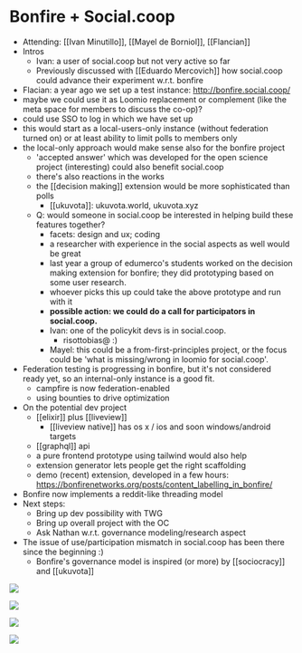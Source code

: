 # Bonfire + Social.coop
- Attending: [[Ivan Minutillo]], [[Mayel de Borniol]], [[Flancian]]
- Intros
    - Ivan: a user of social.coop but not very active so far
    - Previously discussed with [[Eduardo Mercovich]] how social.coop could advance their experiment w.r.t. bonfire
- Flacian: a year ago we set up a test instance: http://bonfire.social.coop/ 
- maybe we could use it as Loomio replacement or complement (like the meta space for members to discuss the co-op)?
- could use SSO to log in which we have set up
- this would start as a local-users-only instance (without federation turned on) or at least ability to limit polls to members only
- the local-only approach would make sense also for the bonfire project
    - 'accepted answer' which was developed for the open science project (interesting) could also benefit social.coop
    - there's also reactions in the works
    - the [[decision making]] extension would be more sophisticated than polls
        - [[ukuvota]]: ukuvota.world, ukuvota.xyz
    - Q: would someone in social.coop be interested in helping build these features together?
        - facets: design and ux; coding
        - a researcher with experience in the social aspects as well would be great
        - last year a group of edumerco's students worked on the decision making extension for bonfire; they did prototyping based on some user research.
        - whoever picks this up could take the above prototype and run with it
        - **possible action: we could do a call for participators in social.coop.**
        - Ivan: one of the policykit devs is in social.coop.
            - risottobias@ :)
        - Mayel: this could be a from-first-principles project, or the focus could be 'what is missing/wrong in loomio for social.coop'.
- Federation testing is progressing in bonfire, but it's not considered ready yet, so an internal-only instance is a good fit.
    - campfire is now federation-enabled
    - using bounties to drive optimization
- On the potential dev project
    - [[elixir]] plus [[liveview]]
        - [[liveview native]] has os x / ios and soon windows/android targets
    - [[graphql]] api
    - a pure frontend prototype using tailwind would also help
    - extension generator lets people get the right scaffolding
    - demo (recent) extension, developed in a few hours: https://bonfirenetworks.org/posts/content_labelling_in_bonfire/
- Bonfire now implements a reddit-like threading model
- Next steps:
    - Bring up dev possibility with TWG
    - Bring up overall project with the OC
    - Ask Nathan w.r.t. governance modeling/research aspect
- The issue of use/participation mismatch in social.coop has been there since the beginning :)  
    - Bonfire's governance model is inspired (or more) by [[sociocracy]] and [[ukuvota]]

![](https://doc.anagora.org/uploads/upload_a4de741632f49cdc8237590f7d553d62.png)

![](https://doc.anagora.org/uploads/upload_24fc31e8fb83218b9345148df3163c7f.png)

![](https://doc.anagora.org/uploads/upload_4f4a14ccf46184ee4d1ffddc4fde5e28.png)

![](https://doc.anagora.org/uploads/upload_d41bf717838a4d5a55fd154bb9cd1e74.png)
